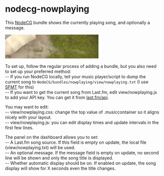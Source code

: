 nodecg-nowplaying
=================

This <a href="https://github.com/nodecg/nodecg">NodeCG</a> bundle shows the currently playing song, and optionally a message.

<img src="sample.gif?raw=true"/>

To set up, follow the regular process of adding a bundle, but you also need to set up your preferred method:  
-- If you run NodeCG locally, tell your music player/script to dump the current song to `NodeCG/bundles/nowplaying/view/nowplaying.txt` (I use <a href="https://github.com/gustafsonk/SFMT">SFMT</a> for this)  
-- If you want to get the current song from Last.fm, edit view/nowplaying.js to add your API key. You can get it from <a href="http://www.last.fm/api">last.fm/api</a>.

You may want to edit:  
-- view/nowplaying.css: change the top value of .musiccontainer so it aligns nicely with your layout.  
-- view/nowplaying.js: you can edit display times and update intervals in the first few lines.

The panel on the dashboard allows you to set:  
-- A Last.fm song source. If this field is empty on update, the local file (view/nowplaying.txt) will be used.  
-- An optional message. If the message field is empty on update, no second line will be shown and only the song title is displayed.  
-- Whether automatic display should be on. If enabled on update, the song display will show for X seconds even the title changes.
